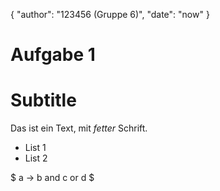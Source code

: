 {
	"author": "123456 (Gruppe 6)",
	"date": "now"
}

Aufgabe 1
=========

# Subtitle

Das ist ein Text, mit *fetter* Schrift.

* List 1
* List 2

$ a -> b and c or d $

